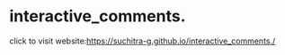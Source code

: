 # interactive_comments.

click to visit website:https://suchitra-g.github.io/interactive_comments./
